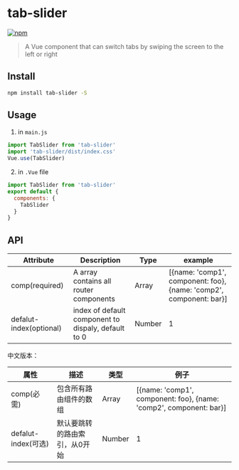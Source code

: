 # tab-slider
[![npm](https://img.shields.io/npm/v/tab-slider.svg)](https://www.npmjs.com/package/tab-slider)
> A Vue component that can switch tabs by swiping the screen to the left or right


## Install
``` bash
npm install tab-slider -S
```
## Usage
1. in `main.js`
``` js
import TabSlider from 'tab-slider'
import 'tab-slider/dist/index.css'
Vue.use(TabSlider)
```
2. in `.Vue` file
``` js
import TabSlider from 'tab-slider'
export default {
  components: {
    TabSlider
  }
}
```
## API
Attribute | Description | Type | example
----|---|---|---
comp(required)|A array contains all router components|Array|[{name: 'comp1', component: foo}, {name: 'comp2', component: bar}]
defalut-index(optional)|index of default component to dispaly, default to 0|Number| 1

中文版本：

属性 | 描述 | 类型 | 例子
----|---|---|---
comp(必需)|包含所有路由组件的数组|Array|[{name: 'comp1', component: foo}, {name: 'comp2', component: bar}]
defalut-index(可选)|默认要跳转的路由索引，从0开始|Number| 1

